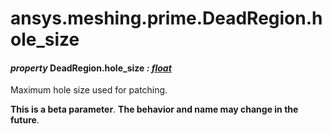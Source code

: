 <a id="ansys-meshing-prime-deadregion-hole-size"></a>

# ansys.meshing.prime.DeadRegion.hole_size

<a id="ansys.meshing.prime.DeadRegion.hole_size"></a>

#### *property* DeadRegion.hole_size *: [float](https://docs.python.org/3.11/library/functions.html#float)*

Maximum hole size used for patching.

**This is a beta parameter**. **The behavior and name may change in the future**.

<!-- !! processed by numpydoc !! -->
